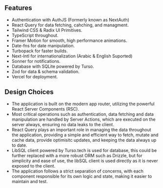 
## Features

- Authentication with AuthJS (Formerly known as NextAuth)
- React Query for data fetching, cahching, and managment.
- Tailwind CSS & Radix UI Primitives.
- TypeScript throughout.
- Framer Motion for smooth, high performance animations.
- Date-fns for date manipulation.
- Turbopack for faster builds.
- Next-Intl for internationalization (Arabic & English Suported)
- Sonner for notifications.
- Database with SQLite powered by Turso.
- Zod for data & schema validation.
- Vercel for deployment.



## Design Choices

- The application is built on the modern app router, utilizing the powerful React Server Components (RSC).
- Most critical operations such as authentication, data fetching and data manipulation are handled by Server Actions, which are executed on the server always, ensuring no data leaks to the client.
- React Query plays an important role in managing the data throughout the application, providing a simple and efficient way to fetch, mutate and cache data, provide optimisitc updates, and keeping the data always up to date.
- LibSQL client powered by Turso.tech is used for database, this could be further replaced with a more robust ORM such as Drizzle, but for simplicity and ease of use, the libSQL client is used directly as it is never exposed to the client.
- The application follows a strict separation of concerns, with each component responsible for its own logic and state, making it easier to maintain and test.

